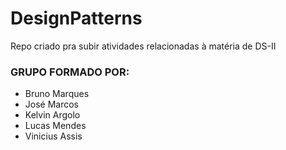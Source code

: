 # DesignPatterns
Repo criado pra subir atividades relacionadas à matéria de DS-II
### GRUPO FORMADO POR: 
  - Bruno Marques
  - José Marcos
  - Kelvin Argolo
  - Lucas Mendes
  - Vinicius Assis
